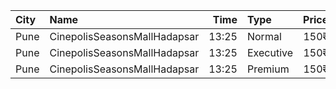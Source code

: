 | City | Name                         |  Time | Type      | Price | Capacity | Booked |
| :--- | :--------------------------- | ----: | :-------- | ----: | -------: | -----: |
| Pune | CinepolisSeasonsMallHadapsar | 13:25 | Normal    |  150₹ |       14 |      0 |
| Pune | CinepolisSeasonsMallHadapsar | 13:25 | Executive |  150₹ |       49 |      4 |
| Pune | CinepolisSeasonsMallHadapsar | 13:25 | Premium   |  150₹ |       15 |      8 |